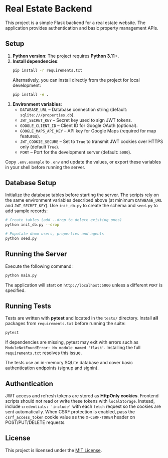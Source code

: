 # Real Estate Backend

This project is a simple Flask backend for a real estate website. The application provides authentication and basic property management APIs.

## Setup

1. **Python version**: The project requires **Python 3.11+**.
2. **Install dependencies**:
   ```bash
   pip install -r requirements.txt
   ```
   Alternatively, you can install directly from the project for local
   development:
   ```bash
   pip install -e .
   ```
3. **Environment variables**:
   - `DATABASE_URL` – Database connection string (default: `sqlite:///properties.db`).
   - `JWT_SECRET_KEY` – Secret key used to sign JWT tokens.
   - `GOOGLE_CLIENT_ID` – Client ID for Google OAuth (optional).
   - `GOOGLE_MAPS_API_KEY` – API key for Google Maps (required for map features).
   - `JWT_COOKIE_SECURE` – Set to `True` to transmit JWT cookies over HTTPS only (default `True`).
   - `PORT` – Port for the development server (default: `5000`).

Copy `.env.example` to `.env` and update the values, or export these variables in your shell before running the server.

## Database Setup

Initialize the database tables before starting the server. The scripts rely on
the same environment variables described above (at minimum `DATABASE_URL` and
`JWT_SECRET_KEY`). Use `init_db.py` to create the schema and `seed.py` to add
sample records:

```bash
# Create tables (add --drop to delete existing ones)
python init_db.py --drop

# Populate demo users, properties and agents
python seed.py
```

## Running the Server

Execute the following command:

```bash
python main.py
```

The application will start on `http://localhost:5000` unless a different `PORT` is specified.

## Running Tests

Tests are written with **pytest** and located in the `tests/` directory. Install **all** packages from `requirements.txt` before running the suite:

```bash
pytest
```

If dependencies are missing, pytest may exit with errors such as `ModuleNotFoundError: No module named 'flask'`. Installing the full `requirements.txt` resolves this issue.

The tests use an in-memory SQLite database and cover basic authentication endpoints (signup and signin).

## Authentication

JWT access and refresh tokens are stored as **HttpOnly cookies**. Frontend scripts should not read or write these tokens with `localStorage`. Instead, include `credentials: 'include'` with each `fetch` request so the cookies are sent automatically. When CSRF protection is enabled, pass the `csrf_access_token` cookie value as the `X-CSRF-TOKEN` header on POST/PUT/DELETE requests.


## License

This project is licensed under the [MIT License](LICENSE).

